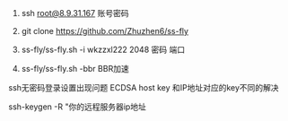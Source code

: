 1. ssh root@8.9.31.167       账号密码

2. git clone https://github.com/Zhuzhen6/ss-fly 

3. ss-fly/ss-fly.sh -i wkzzxl222 2048    密码 端口

4. ss-fly/ss-fly.sh -bbr       BBR加速

ssh无密码登录设置出现问题 ECDSA host key 和IP地址对应的key不同的解决

ssh-keygen -R "你的远程服务器ip地址
